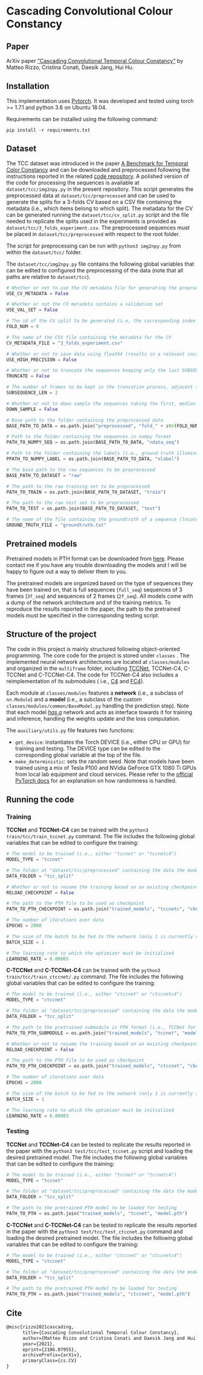 # Cascading Convolutional Colour Constancy

## Paper

ArXiv paper ["Cascading Convolutional Temporal Colour Constancy"](https://arxiv.org/abs/2106.07955) by Matteo Rizzo, Cristina Conati, Daesik Jang, Hui Hu. 

## Installation

This implementation uses [Pytorch](http://pytorch.org/). It was developed and tested using torch >= 1.7.1 and python 3.6
on Ubuntu 18.04.

Requirements can be installed using the following command:

```shell
pip install -r requirements.txt
```

## Dataset

The TCC dataset was introduced in the paper [A Benchmark for Temporal Color Constancy](https://arxiv.org/abs/2003.03763)
and can be downloaded and preprocessed following the instructions reported in the
related [code repository](https://github.com/yanlinqian/Temporal-Color-Constancy). A polished version of the code for
processing the sequences is available at `dataset/tcc/img2npy.py` in the present repository. This script generates the
preprocessed data at `dataset/tcc/preprocessed` and can be used to generate the splits for a 3-folds CV based on a CSV
file containing the metadata (i.e., which items belong to which split). The metadata for the CV can be generated running
the `dataset/tcc/cv_split.py` script and the file needed to replicate the splits used in the experiments is provided
as `dataset/tcc/3_folds_experiment.csv`. The preprocessed sequences must be placed in `dataset/tcc/preprocessed` with
respect to the root folder.

The script for preprocessing can be run with `python3 img2npy.py` from within the `dataset/tcc/` folder.

The  `dataset/tcc/img2npy.py` file contains the following global variables that can be edited to configured the
preprocessing of the data (note that all paths are relative to `dataset/tcc`).

```python
# Whether or not to use the CV metadata file for generating the preprocessed files
USE_CV_METADATA = False

# Whether or not the CV metadata contains a validation set
USE_VAL_SET = False

# The id of the CV split to be generated (i.e, the corresponding index in the CSV with the metadata) 
FOLD_NUM = 0

# The name of the CSV file containing the metadata for the CV
CV_METADATA_FILE = "3_folds_experiment.csv"

# Whether or not to save data using float64 (results in a relevant increase in space disk required)
USE_HIGH_PRECISION = False

# Whether or not to truncate the sequences keeping only the last SUBSEQUENCE_LEN frames
TRUNCATE = False

# The number of frames to be kept in the truncation process, adjacent to the shot frame (e.g., 2 means shot and preceding)
SUBSEQUENCE_LEN = 2

# Whether or not to down sample the sequences taking the first, median and shot frame only (note that this operation follows the truncation in the preprocessing pipeline)
DOWN_SAMPLE = False

# Base path to the folder containing the preprocessed data
BASE_PATH_TO_DATA = os.path.join("preprocessed", "fold_" + str(FOLD_NUM) if USE_CV_METADATA else "tcc_split")

# Path to the folder containing the sequences in numpy format
PATH_TO_NUMPY_SEQ = os.path.join(BASE_PATH_TO_DATA, "ndata_seq")

# Path to the folder containing the labels (i.e., ground truth illuminants) in numpy format
PPATH_TO_NUMPY_LABEL = os.path.join(BASE_PATH_TO_DATA, "nlabel")

# The base path to the raw sequences to be preprocessed
BASE_PATH_TO_DATASET = "raw"

# The path to the raw training set to be preprocessed
PATH_TO_TRAIN = os.path.join(BASE_PATH_TO_DATASET, "train")

# The path to the raw test set to be preprocessed
PATH_TO_TEST = os.path.join(BASE_PATH_TO_DATASET, "test")

# The name of the file containing the groundtruth of a sequence (located at, e.g., "raw/train/1/")
GROUND_TRUTH_FILE = "groundtruth.txt"
```

## Pretrained models

Pretrained models in PTH format can be downloaded
from [here](https://drive.google.com/drive/folders/1WCOL7Ahy_tDCQDvqn0KQqRhv7eukf3jf?usp=sharing). Please contact me if you have any trouble downloading the models and I will be happy to figure out a way to deliver
them to you.

The pretrained models are organized based on the type of sequences they have been trained on, that is full
sequences (`full_seq`) sequences of 3 frames (`3f_seq`) and sequences of 2 frames (`2f_seq`). All models come with a
dump of the network architecture and of the training metrics. To reproduce the results reported in the paper, the path
to the pretrained models must be specified in the corresponding testing script.

## Structure of the project

The code in this project is mainly structured following object-oriented programming. The core code for the project is
stored under `classes` . The implemented neural network architectures are located at `classes/modules` and organized in
the `multiframe` folder, including [TCCNet](https://github.com/yanlinqian/Temporal-Color-Constancy), TCCNet-C4, C-TCCNet
and C-TCCNet-C4. The code for TCCNet-C4 also includes a reimplementation of its submodules (
i.e., [C4](https://github.com/yhlscut/C4) and [FC4](https://github.com/yuanming-hu/fc4)).

Each module at `classes/modules` features a **network** (i.e., a subclass of `nn.Module`) and a **model** (i.e., a
subclass of the custom `classes/modules/common/BaseModel.py` handling the prediction step). Note that each
model *[has a](https://en.wikipedia.org/wiki/Has-a)* network and acts as interface towards it for training and
inference, handling the weights update and the loss computation.

The `auxiliary/utils.py` file features two functions:

* `get_device`: instantiates the Torch DEVICE (i.e., either CPU or GPU) for training and testing. The DEVICE type can be
  edited to the corresponding global variable at the top of the file.
* `make_deterministic`: sets the random seed. Note that models have been trained using a mix of Tesla P100 and NVidia
  GeForce GTX 1080 Ti GPUs from local lab equipment and cloud services. Please refer to
  the [official PyTorch docs](https://pytorch.org/docs/stable/notes/randomness.html) for an explanation on how
  randomness is handled.

## Running the code

### Training

**TCCNet** and **TCCNet-C4** can be trained with the `python3 train/tcc/train_tccnet.py` command. The file includes the
following global variables that can be edited to configure the training:

```python
# The model to be trained (i.e., either "tccnet" or "tccnetc4")
MODEL_TYPE = "tccnet"

# The folder at "dataset/tcc/preprocessed" containing the data the model must be trained on 
DATA_FOLDER = "tcc_split"

# Whether or not to resume the training based on an existing checkpoint model in PTH format
RELOAD_CHECKPOINT = False

# The path to the PTH file to be used as checkpoint
PATH_TO_PTH_CHECKPOINT = os.path.join("trained_models", "tccnetc", "checkpoint", "model.pth")

# The number of iterations over data
EPOCHS = 2000

# The size of the batch to be fed to the network (only 1 is currently supported) 
BATCH_SIZE = 1

# The learning rate to which the optimizer must be initialized
LEARNING_RATE = 0.00003
```

**C-TCCNet** and **C-TCCNet-C4** can be trained with the `python3 train/tcc/train_ctccnet/.py` command. The file
includes the following global variables that can be edited to configure the training:

```python
# The model to be trained (i.e., either "ctccnet" or "ctccnetc4")
MODEL_TYPE = "ctccnet"

# The folder at "dataset/tcc/preprocessed" containing the data the model must be trained on 
DATA_FOLDER = "tcc_split"

# The path to the pretrained submodule in PTH format (i.e., TCCNet for C-TCCNet and TCCNet-C4 for C-TCCNet-C4)
PATH_TO_PTH_SUBMODULE = os.path.join("trained_models", "tccnet", "model.pth")

# Whether or not to resume the training based on an existing checkpoint model in PTH format
RELOAD_CHECKPOINT = False

# The path to the PTH file to be used as checkpoint
PATH_TO_PTH_CHECKPOINT = os.path.join("trained_models", "ctccnet", "checkpoint", "model.pth")

# The number of iterations over data
EPOCHS = 2000

# The size of the batch to be fed to the network (only 1 is currently supported) 
BATCH_SIZE = 1

# The learning rate to which the optimizer must be initialized
LEARNING_RATE = 0.00003
```

### Testing

**TCCNet** and **TCCNet-C4** can be tested to replicate the results reported in the paper with
the `python3 test/tcc/test_tccnet.py` script and loading the desired pretrained model. The file includes the following
global variables that can be edited to configure the training:

```python
# The model to be trained (i.e., either "tccnet" or "tccnetc4")
MODEL_TYPE = "tccnet"

# The folder at "dataset/tcc/preprocessed" containing the data the model must be tested on 
DATA_FOLDER = "tcc_split"

# The path to the pretrained PTH model to be loaded for testing
PATH_TO_PTH = os.path.join("trained_models", "tccnet", "model.pth")
```

**C-TCCNet** and **C-TCCNet-C4** can be tested to replicate the results reported in the paper with
the `python3 test/tcc/test_ctccnet.py` command and loading the desired pretrained model. The file includes the following
global variables that can be edited to configure the training:

```python
# The model to be trained (i.e., either "ctccnet" or "ctccnetc4")
MODEL_TYPE = "ctccnet"

# The folder at "dataset/tcc/preprocessed" containing the data the model must be tested on 
DATA_FOLDER = "tcc_split"

# The path to the pretrained PTH model to be loaded for testing
PATH_TO_PTH = os.path.join("trained_models", "ctccnet", "model.pth")
```

## Cite

```latex
@misc{rizzo2021cascading,
      title={Cascading Convolutional Temporal Colour Constancy}, 
      author={Matteo Rizzo and Cristina Conati and Daesik Jang and Hui Hu},
      year={2021},
      eprint={2106.07955},
      archivePrefix={arXiv},
      primaryClass={cs.CV}
}
```
